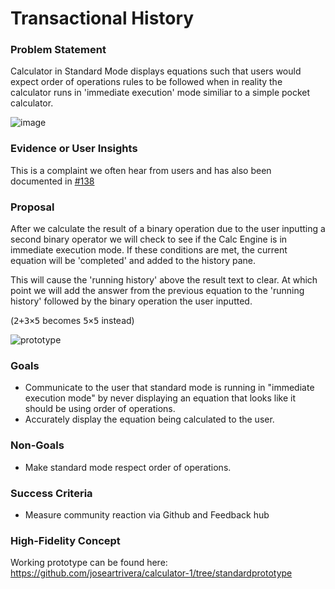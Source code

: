 # Transactional History

### Problem Statement
Calculator in Standard Mode displays equations such that users would expect order of operations rules to be followed when in reality the calculator runs in 'immediate execution' mode similiar to a simple pocket calculator.

![image](https://user-images.githubusercontent.com/6334170/81622207-29e54680-93a5-11ea-8b22-e0f9990f466c.png)

### Evidence or User Insights

This is a complaint we often hear from users and has also been documented in [#138](https://github.com/microsoft/calculator/issues/138)

### Proposal
After we calculate the result of a binary operation due to the user inputting a second binary operator we will check to see if the Calc Engine is in immediate execution mode. If these conditions are met, the current equation will be 'completed' and added to the history pane. 

This will cause the 'running history' above the result text to clear. At which point we will add the answer from the previous equation to the 'running history' followed by the binary operation the user inputted. 

(<kbd>2</kbd><kbd>+</kbd><kbd>3</kbd><kbd>×</kbd><kbd>5</kbd> becomes <kbd>5</kbd><kbd>×</kbd><kbd>5</kbd> instead)

![prototype](https://user-images.githubusercontent.com/6334170/81622529-0cfd4300-93a6-11ea-8fc5-12b730f9bb17.gif)

### Goals

- Communicate to the user that standard mode is running in "immediate execution mode" by never displaying an equation that looks like it should be using order of operations.
- Accurately display the equation being calculated to the user.

### Non-Goals
- Make standard mode respect order of operations.

### Success Criteria
- Measure community reaction via Github and Feedback hub

### High-Fidelity Concept
Working prototype can be found here:
https://github.com/joseartrivera/calculator-1/tree/standardprototype

